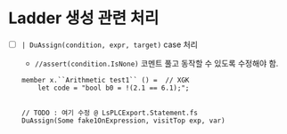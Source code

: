 
# Ladder 생성 관련 처리
- [ ] `| DuAssign(condition, expr, target)` case 처리
	- `//assert(condition.IsNone)` 코멘트 풀고 동작할 수 있도록 수정해야 함.
	```
    member x.``Arithmetic test1`` () =  // XGK
        let code = "bool b0 = !(2.1 == 6.1);";


	// TODO : 여기 수정 @ LsPLCExport.Statement.fs
	DuAssign(Some fake1OnExpression, visitTop exp, var)

	```
	